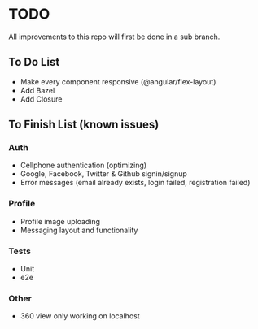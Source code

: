 # TODO

All improvements to this repo will first be done in a sub branch.

## To Do List

* Make every component responsive (@angular/flex-layout)
* Add Bazel
* Add Closure

## To Finish List (known issues)

### Auth

* Cellphone authentication (optimizing)
* Google, Facebook, Twitter & Github signin/signup
* Error messages (email already exists, login failed, registration failed)

### Profile

* Profile image uploading
* Messaging layout and functionality

### Tests

* Unit
* e2e

### Other

* 360 view only working on localhost
